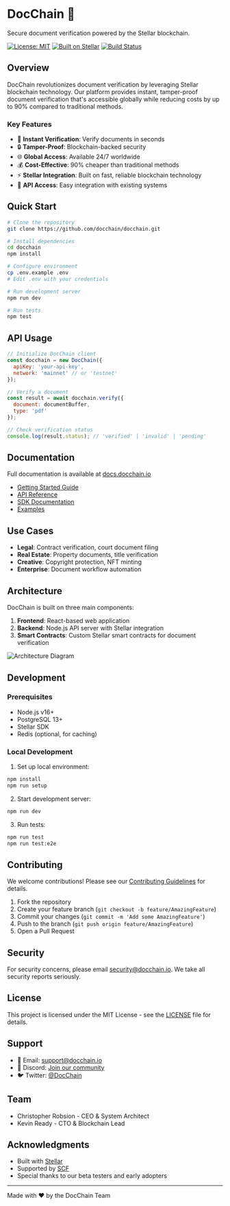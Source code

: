 # DocChain 🔗

Secure document verification powered by the Stellar blockchain.

[![License: MIT](https://img.shields.io/badge/License-MIT-yellow.svg)](https://opensource.org/licenses/MIT)
[![Built on Stellar](https://img.shields.io/badge/Built%20on-Stellar-brightgreen.svg)](https://stellar.org)
[![Build Status](https://img.shields.io/badge/build-passing-brightgreen.svg)]()

## Overview

DocChain revolutionizes document verification by leveraging Stellar blockchain technology. Our platform provides instant, tamper-proof document verification that's accessible globally while reducing costs by up to 90% compared to traditional methods.

### Key Features

- 🚀 **Instant Verification**: Verify documents in seconds
- 🔒 **Tamper-Proof**: Blockchain-backed security
- 🌐 **Global Access**: Available 24/7 worldwide
- 💰 **Cost-Effective**: 90% cheaper than traditional methods
- ⚡ **Stellar Integration**: Built on fast, reliable blockchain technology
- 🔌 **API Access**: Easy integration with existing systems

## Quick Start

```bash
# Clone the repository
git clone https://github.com/docchain/docchain.git

# Install dependencies
cd docchain
npm install

# Configure environment
cp .env.example .env
# Edit .env with your credentials

# Run development server
npm run dev

# Run tests
npm test
```

## API Usage

```javascript
// Initialize DocChain client
const docchain = new DocChain({
  apiKey: 'your-api-key',
  network: 'mainnet' // or 'testnet'
});

// Verify a document
const result = await docchain.verify({
  document: documentBuffer,
  type: 'pdf'
});

// Check verification status
console.log(result.status); // 'verified' | 'invalid' | 'pending'
```

## Documentation

Full documentation is available at [docs.docchain.io](https://docs.docchain.io)

- [Getting Started Guide](https://docs.docchain.io/getting-started)
- [API Reference](https://docs.docchain.io/api)
- [SDK Documentation](https://docs.docchain.io/sdk)
- [Examples](https://docs.docchain.io/examples)

## Use Cases

- **Legal**: Contract verification, court document filing
- **Real Estate**: Property documents, title verification
- **Creative**: Copyright protection, NFT minting
- **Enterprise**: Document workflow automation

## Architecture

DocChain is built on three main components:

1. **Frontend**: React-based web application
2. **Backend**: Node.js API server with Stellar integration
3. **Smart Contracts**: Custom Stellar smart contracts for document verification

![Architecture Diagram](https://docs.docchain.io/architecture.png)

## Development

### Prerequisites

- Node.js v16+
- PostgreSQL 13+
- Stellar SDK
- Redis (optional, for caching)

### Local Development

1. Set up local environment:
```bash
npm install
npm run setup
```

2. Start development server:
```bash
npm run dev
```

3. Run tests:
```bash
npm run test
npm run test:e2e
```

## Contributing

We welcome contributions! Please see our [Contributing Guidelines](CONTRIBUTING.md) for details.

1. Fork the repository
2. Create your feature branch (`git checkout -b feature/AmazingFeature`)
3. Commit your changes (`git commit -m 'Add some AmazingFeature'`)
4. Push to the branch (`git push origin feature/AmazingFeature`)
5. Open a Pull Request

## Security

For security concerns, please email security@docchain.io. We take all security reports seriously.

## License

This project is licensed under the MIT License - see the [LICENSE](LICENSE) file for details.

## Support

- 📧 Email: support@docchain.io
- 💬 Discord: [Join our community](https://discord.gg/docchain)
- 🐦 Twitter: [@DocChain](https://twitter.com/docchain)

## Team

- Christopher Robsion - CEO & System Architect
- Kevin Ready - CTO & Blockchain Lead

## Acknowledgments

- Built with [Stellar](https://stellar.org)
- Supported by [SCF](https://stellar.org/foundation)
- Special thanks to our beta testers and early adopters

---
Made with ❤️ by the DocChain Team
